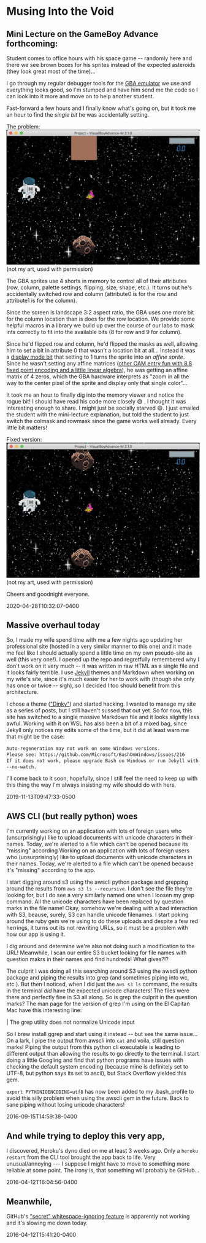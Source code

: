 # Musing Into the Void

## Mini Lecture on the GameBoy Advance forthcoming:
Student comes to office hours with his space game -- randomly here and there we see brown boxes for his sprites instead of the expected asteroids (they look great most of the time)...

I go through my regular debugger tools for the [GBA emulator](https://github.com/visualboyadvance-m/visualboyadvance-m) we use and everything looks good, so I'm stumped and have him send me the code so I can look into it more and move on to help another student.

Fast-forward a few hours and I finally know what's going on, but it took me an hour to find the _single bit_ he was accidentally setting.

The problem:
![Bad Bit](./assets/img/bad_bit.png)
(not my art, used with permission)

The GBA sprites use 4 shorts in memory to control all of their attributes (row, column, palette settings, flipping, size, shape, etc.). It turns out he's accidentally switched row and column (attribute0 is for the row and attribute1 is for the column).

Since the screen is landscape 3:2 aspect ratio, the GBA uses one more bit for the column location than is does for the row location. We provide some helpful macros in a library we build up over the course of our labs to mask ints correctly to fit into the available bits (8 for row and 9 for column).

Since he'd flipped row and column, he'd flipped the masks as well, allowing him to set a bit in attribute 0 that wasn't a location bit at all... Instead it was a [display mode bit](https://www.coranac.com/tonc/text/regobj.htm#sec-oam-entry) that setting to 1 turns the sprite into an _affine sprite_. Since he wasn't setting any affine matrices ([other OAM entry fun with 8.8 fixed point encoding and a little linear algebra](https://www.coranac.com/tonc/text/affine.htm)), he was getting an affine matrix of 4 zeros, which the GBA hardware interprets as "zoom in all the way to the center pixel of the sprite and display only that single color"...

It took me an hour to finally dig into the memory viewer and notice the rogue bit! I should have read his code more closely :sweat_smile: . I thought it was interesting enough to share. I might just be socially starved :smile:. I just emailed the student with the mini-lecture explanation, but told the student to just switch the colmask and rowmask since the game works well already. Every little bit matters!

Fixed version:
![Good Bit](./assets/img/good_bit.png)
(not my art, used with permission)

Cheers and goodnight everyone.

2020-04-28T10:32:07-0400

## Massive overhaul today
So, I made my wife spend time with me a few nights ago updating her professional site (hosted in a very similar manner to this one) and it made me feel like I should actually spend a little time on my own pseudo-site as well (this very one!). I opened up the repo and regretfully remembered why I don't work on it very much -- it was written in raw HTML as a single file and it looks fairly terrible. I use [Jekyll](https://jekyllrb.com/) themes and Markdown when working on my wife's site, since it's much easier for her to work with (though she only has once or twice -- sigh), so I decided I too should benefit from this architecture.

I chose a theme (["Dinky"](https://pages-themes.github.io/dinky/)) and started hacking. I wanted to manage my site as a series of posts, but I still haven't sussed that out yet. So for now, this site has switched to a single massive Markdown file and it looks slightly less awful. Working with it on WSL has also been a bit of a mixed bag, since Jekyll only notices my edits some of the time, but it did at least warn me that might be the case:

```
Auto-regeneration may not work on some Windows versions.
Please see: https://github.com/Microsoft/BashOnWindows/issues/216
If it does not work, please upgrade Bash on Windows or run Jekyll with --no-watch.
```

I'll come back to it soon, hopefully, since I still feel the need to keep up with this thing the way I'm always insisting my wife should do with hers.

2019-11-13T09:47:33-0500

## AWS CLI (but really python) woes
I'm currently working on an application with lots of foreign users who (unsurprisingly) like to upload documents with unicode characters in their names. Today, we're alerted to a file which can't be opened because its "missing" according Working on an application with lots of foreign users who (unsurprisingly) like to upload documents with unicode characters in their names. Today, we're alerted to a file which can't be opened because it's "missing" according to the app.

I start digging around s3 using the awscli python package and grepping around the results from `aws s3 ls --recursive`. I don't see the file they're looking for, but I do see a very similarly named one when I loosen my grep command. All the unicode characters have been replaced by question marks in the file name! Okay, somehow we're dealing with a bad interaction with S3, beause, surely, S3 can handle unicode filenames. I start poking around the ruby gem we're using to do these uploads and despite a few red herrings, it turns out its not rewriting URLs, so it must be a problem with how our app is using it.

I dig around and determine we're also not doing such a modification to the URL! Meanwhile, I scan our entire S3 bucket looking for file names with question makrs in their names and find hundreds! What gives?!?

The culprit
I was doing all this searching around S3 using the awscli python package and piping the results into grep (and sometimes piping into wc, etc.). But then I noticed, when I did just the `aws s3 ls` command, the results in the terminal *did* have the expected unicode characters! The files were there and perfectly fine in S3 all along. So is grep the culprit in the question marks? The man page for the version of grep I'm using on the El Capitan Mac have this interesting line:

| The grep utility does not normalize Unicode input

So I brew install ggrep and start using it instead -- but see the same issue... On a lark, I pipe the output from awscli into `cat` and voila, still question marks! Piping the output from this python cli executable is leading to different output than allowing the results to go directly to the terminal. I start doing a little Googling and find that python programs have issues with checking the default system encoding (because mine is definitely set to UTF-8, but python says its set to ascii), but Stack Overflow yielded this gem.

`export PYTHONIOENCODING=utf8` has now been added to my .bash_profile to avoid this silly problem when using the awscli gem in the future. Back to sane piping without losing unicode characters!

2016-09-15T14:59:38-0400

## And while trying to deploy this very app,
I discovered, Heroku's dyno died on me at least 3 weeks ago. Only a `heroku restart` from the CLI tool brought the app back to life. Very unusual/annoying --- I suppose I might have to move to something more reliable at some point. The irony is, that something will probably be GitHub...

2016-04-12T16:04:56-0400

## Meanwhile,
GitHub's ["secret" whitespace-ignoring feature](https://github.com/blog/967-github-secrets) is apparently not working and it's slowing me down today.

2016-04-12T15:41:20-0400

